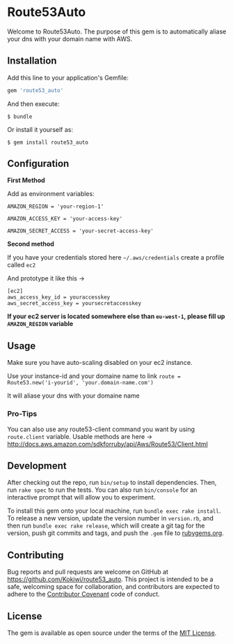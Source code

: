 # Route53Auto

Welcome to Route53Auto.
The purpose of this gem is to automatically aliase your dns with your domain name with AWS.

## Installation

Add this line to your application's Gemfile:

```ruby
gem 'route53_auto'
```

And then execute:

    $ bundle

Or install it yourself as:

    $ gem install route53_auto

## Configuration

**First Method**

Add as environment variables:

`AMAZON_REGION = 'your-region-1'`

`AMAZON_ACCESS_KEY = 'your-access-key'`

`AMAZON_SECRET_ACCESS = 'your-secret-access-key'`


**Second method**

If you have your credentials stored here `~/.aws/credentials`
create a profile called `ec2`

And prototype it like this ->
```
[ec2]
aws_access_key_id = youraccesskey
aws_secret_access_key = yoursecretaccesskey
```
**If your ec2 server is located somewhere else than `eu-west-1`, please fill up `AMAZON_REGION` variable**


## Usage

Make sure you have auto-scaling disabled on your ec2 instance.


Use your instance-id and your domaine name to link `route = Route53.new('i-yourid', 'your.domain-name.com')`

It will aliase your dns with your domaine name


### Pro-Tips

You can also use any route53-client command you want by using `route.client` variable.
Usable methods are here -> http://docs.aws.amazon.com/sdkforruby/api/Aws/Route53/Client.html

## Development

After checking out the repo, run `bin/setup` to install dependencies. Then, run `rake spec` to run the tests. You can also run `bin/console` for an interactive prompt that will allow you to experiment.

To install this gem onto your local machine, run `bundle exec rake install`. To release a new version, update the version number in `version.rb`, and then run `bundle exec rake release`, which will create a git tag for the version, push git commits and tags, and push the `.gem` file to [rubygems.org](https://rubygems.org).

## Contributing

Bug reports and pull requests are welcome on GitHub at https://github.com/Kokiwi/route53_auto. This project is intended to be a safe, welcoming space for collaboration, and contributors are expected to adhere to the [Contributor Covenant](http://contributor-covenant.org) code of conduct.


## License

The gem is available as open source under the terms of the [MIT License](http://opensource.org/licenses/MIT).

